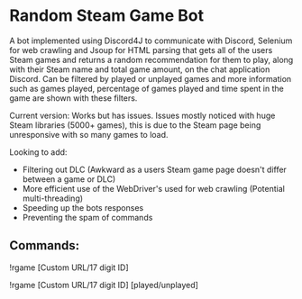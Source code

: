 # Random Steam Game Bot
A bot implemented using Discord4J to communicate with Discord, Selenium for web crawling and Jsoup for HTML parsing that gets all of the users Steam games and returns a random recommendation for them to play, along with their Steam name and total game amount, on the chat application Discord. Can be filtered by played or unplayed games and more information such as games played, percentage of games played and time spent in the game are shown with these filters.

Current version: Works but has issues. Issues mostly noticed with huge Steam libraries (5000+ games), this is due to the Steam page being unresponsive with so many games to load.

Looking to add:
- Filtering out DLC (Awkward as a users Steam game page doesn't differ between a game or DLC)
- More efficient use of the WebDriver's used for web crawling (Potential multi-threading)
- Speeding up the bots responses
- Preventing the spam of commands

## Commands:

!rgame [Custom URL/17 digit ID]

!rgame [Custom URL/17 digit ID] [played/unplayed]
